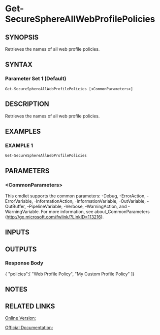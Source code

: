 ﻿# Get-SecureSphereAllWebProfilePolicies

## SYNOPSIS
Retrieves the names of all web profile policies.

## SYNTAX

### Parameter Set 1 (Default)
```
Get-SecureSphereAllWebProfilePolicies [<CommonParameters>]
```

## DESCRIPTION
Retrieves the names of all web profile policies.

## EXAMPLES

### EXAMPLE 1

```powershell
Get-SecureSphereAllWebProfilePolicies
```

## PARAMETERS

### \<CommonParameters\>
This cmdlet supports the common parameters: -Debug, -ErrorAction, -ErrorVariable, -InformationAction, -InformationVariable, -OutVariable, -OutBuffer, -PipelineVariable, -Verbose, -WarningAction, and -WarningVariable. For more information, see about_CommonParameters (http://go.microsoft.com/fwlink/?LinkID=113216).

## INPUTS

## OUTPUTS

### Response Body
{
"policies":[
"Web Profile Policy",
"My Custom Profile Policy"
]}

## NOTES

## RELATED LINKS

[Online Version:](https://github.com/akshinmustafayev/SecureSpherePS/tree/master/Documentation)

[Official Documentation:](https://docs.imperva.com/bundle/v13.6-api-reference-guide/page/69906.htm)




